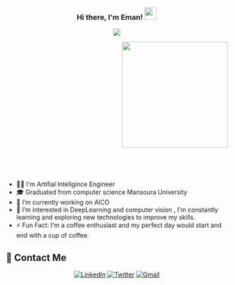 

<h3 align="center">
  Hi there, I'm Eman!
  <img src="https://media.giphy.com/media/hvRJCLFzcasrR4ia7z/giphy.gif" width="28">
</h3>
<p align="center">
  <a href="https://github.com/DenverCoder1/readme-typing-svg"><img src="https://readme-typing-svg.herokuapp.com/?lines=Artifial%20Intelligence%20Engineer;Always%20learning%20new%20things&font=Fira%20Code&center=true&width=440&height=45&color=f75c7e&vCenter=true&size=22"></a>
</p> 
<div style="height: 300px;"> <!-- Set a height for the container -->
  <img width="240" align="right" src="https://c.tenor.com/_DOBjnGspYAAAAAM/code-coding.gif" float: right;">
</div>

- 👨‍💻 I'm Artifial Intellgince Engineer
- 🎓 Graduated from computer science Mansoura University 
- 🏢 I’m currently working on AICO
- 🤔 I’m interested in DeepLearning and computer vision , I'm constantly learning and exploring new technologies to improve my skills.
- ⚡ Fun Fact: I'm a coffee enthusiast and my perfect day would start and end with a cup of coffee.


## 🔗 Contact Me

<p align="center">
 <!-- <a href="[Link to Your Portfolio Website]"><img alt="Portfolio" src="https://img.shields.io/badge/-Portfolio-9cf"></a> -->
  <a href="https://www.linkedin.com/in/eman-abdelwhab-63417a17a/"><img alt="LinkedIn" src="https://img.shields.io/badge/-LinkedIn-blue"></a>
  <a href="https://twitter.com/EmanAbdelwhab_?t=YdGi0IKcoL3G-wRm9ysJOA&s=08"><img alt="Twitter" src="https://img.shields.io/badge/-Twitter-1da1f2"></a>
  <a href="mailto:ea6677342@gmail.com"><img alt="Gmail" src="https://img.shields.io/badge/-Gmail-red"></a>
</p>

<br>
<!--
<a href="https://komarev.com/ghpvc/?username=EmanAbdelWhab&style=for-the-badge">
    <img src="https://komarev.com/ghpvc/?username=EmanAbdelWhab&style=for-the-badge">
</a>
-->
